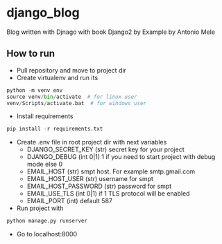 # django_blog
Blog written with Djnago with book Django2 by Example by Antonio Mele

## How to run
- Pull repository and move to project dir
- Create virtualenv and run its
```python
python -m venv env
source venv/bin/activate  # for linux user
venv/Scripts/activate.bat  # for windows user
```
- Install requirements
```python
pip install -r requirements.txt
```
- Create .env file in root project dir with next variables
    - DJANGO_SECRET_KEY (str) secret key for your project
    - DJANGO_DEBUG (int 0|1) 1 if you need to start project with debug mode else 0
    - EMAIL_HOST (str) smpt host. For example smtp.gmail.com
    - EMAIL_HOST_USER (str) username for smpt
    - EMAIL_HOST_PASSWORD (str) password for smpt
    - EMAIL_USE_TLS (int 0|1) if 1 TLS protocol will be enabled
    - EMAIL_PORT (int) default 587
- Run project with
```python
python manage.py runserver
```
- Go to localhost:8000
